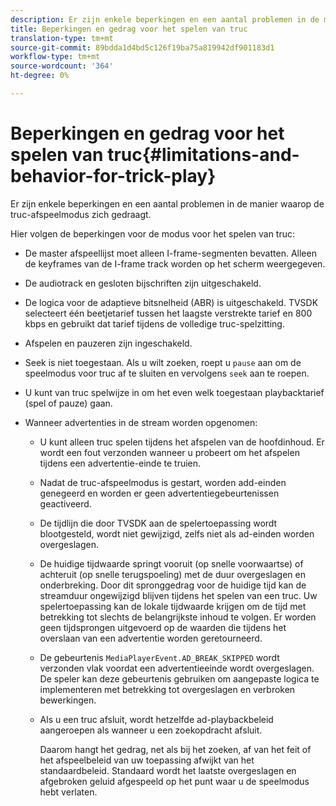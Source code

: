 ```yaml
---
description: Er zijn enkele beperkingen en een aantal problemen in de manier waarop de truc-afspeelmodus zich gedraagt.
title: Beperkingen en gedrag voor het spelen van truc
translation-type: tm+mt
source-git-commit: 89bdda1d4bd5c126f19ba75a819942df901183d1
workflow-type: tm+mt
source-wordcount: '364'
ht-degree: 0%

---
```



# Beperkingen en gedrag voor het spelen van truc{#limitations-and-behavior-for-trick-play}

Er zijn enkele beperkingen en een aantal problemen in de manier waarop de truc-afspeelmodus zich gedraagt.

<!--<a id="section_8B88E281A0FA4661B4C2C70A0ABED57C"></a>-->

Hier volgen de beperkingen voor de modus voor het spelen van truc:

* De master afspeellijst moet alleen I-frame-segmenten bevatten. Alleen de keyframes van de I-frame track worden op het scherm weergegeven.
* De audiotrack en gesloten bijschriften zijn uitgeschakeld.
* De logica voor de adaptieve bitsnelheid (ABR) is uitgeschakeld. TVSDK selecteert één beetjetarief tussen het laagste verstrekte tarief en 800 kbps en gebruikt dat tarief tijdens de volledige truc-spelzitting.
* Afspelen en pauzeren zijn ingeschakeld.
* Seek is niet toegestaan. Als u wilt zoeken, roept u `pause` aan om de speelmodus voor truc af te sluiten en vervolgens `seek` aan te roepen.

* U kunt van truc spelwijze in om het even welk toegestaan playbacktarief (spel of pauze) gaan.
* Wanneer advertenties in de stream worden opgenomen:

   * U kunt alleen truc spelen tijdens het afspelen van de hoofdinhoud. Er wordt een fout verzonden wanneer u probeert om het afspelen tijdens een advertentie-einde te truien.
   * Nadat de truc-afspeelmodus is gestart, worden add-einden genegeerd en worden er geen advertentiegebeurtenissen geactiveerd.
   * De tijdlijn die door TVSDK aan de spelertoepassing wordt blootgesteld, wordt niet gewijzigd, zelfs niet als ad-einden worden overgeslagen.
   * De huidige tijdwaarde springt vooruit (op snelle voorwaartse) of achteruit (op snelle terugspoeling) met de duur overgeslagen en onderbreking. Door dit spronggedrag voor de huidige tijd kan de streamduur ongewijzigd blijven tijdens het spelen van een truc. Uw spelertoepassing kan de lokale tijdwaarde krijgen om de tijd met betrekking tot slechts de belangrijkste inhoud te volgen. Er worden geen tijdsprongen uitgevoerd op de waarden die tijdens het overslaan van een advertentie worden geretourneerd.
   * De gebeurtenis `MediaPlayerEvent.AD_BREAK_SKIPPED` wordt verzonden vlak voordat een advertentieeinde wordt overgeslagen. De speler kan deze gebeurtenis gebruiken om aangepaste logica te implementeren met betrekking tot overgeslagen en verbroken bewerkingen.
   * Als u een truc afsluit, wordt hetzelfde ad-playbackbeleid aangeroepen als wanneer u een zoekopdracht afsluit.

      Daarom hangt het gedrag, net als bij het zoeken, af van het feit of het afspeelbeleid van uw toepassing afwijkt van het standaardbeleid. Standaard wordt het laatste overgeslagen en afgebroken geluid afgespeeld op het punt waar u de speelmodus hebt verlaten.

